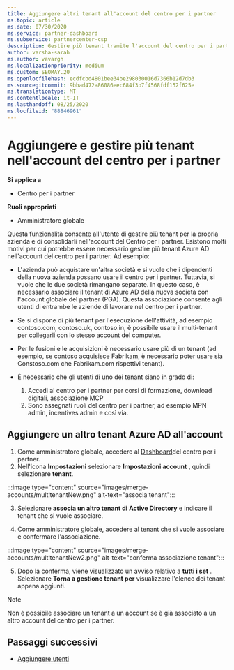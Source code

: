 ```yaml
---
title: Aggiungere altri tenant all'account del centro per i partner
ms.topic: article
ms.date: 07/30/2020
ms.service: partner-dashboard
ms.subservice: partnercenter-csp
description: Gestire più tenant tramite l'account del centro per i partner
author: varsha-sarah
ms.author: vavargh
ms.localizationpriority: medium
ms.custom: SEOMAY.20
ms.openlocfilehash: ecdfcbd4801bee34be298030016d7366b12d7db3
ms.sourcegitcommit: 9bbad472a86086eec684f3b7f4568fdf152f625e
ms.translationtype: MT
ms.contentlocale: it-IT
ms.lasthandoff: 08/25/2020
ms.locfileid: "88846961"
---
```

# <a name="add-and-manage-multiple-tenants-in-your-partner-center-account"></a>Aggiungere e gestire più tenant nell'account del centro per i partner

**Si applica a**

- Centro per i partner

**Ruoli appropriati**

- Amministratore globale

Questa funzionalità consente all'utente di gestire più tenant per la propria azienda e di consolidarli nell'account del Centro per i partner. Esistono molti motivi per cui potrebbe essere necessario gestire più tenant Azure AD nell'account del centro per i partner. Ad esempio:

- L'azienda può acquistare un'altra società e si vuole che i dipendenti della nuova azienda possano usare il centro per i partner. Tuttavia, si vuole che le due società rimangano separate. In questo caso, è necessario associare il tenant di Azure AD della nuova società con l'account globale del partner (PGA). Questa associazione consente agli utenti di entrambe le aziende di lavorare nel centro per i partner.

- Se si dispone di più tenant per l'esecuzione dell'attività, ad esempio contoso.com, contoso.uk, contoso.in, è possibile usare il multi-tenant per collegarli con lo stesso account del computer.

- Per le fusioni e le acquisizioni è necessario usare più di un tenant (ad esempio, se contoso acquisisce Fabrikam, è necessario poter usare sia Constoso.com che Fabrikam.com rispettivi tenant).

- È necessario che gli utenti di uno dei tenant siano in grado di:
    1.  Accedi al centro per i partner per corsi di formazione, download digitali, associazione MCP
    2.  Sono assegnati ruoli del centro per i partner, ad esempio MPN admin, incentives admin e così via.


## <a name="add-another-azure-ad-tenant-to-your-account"></a>Aggiungere un altro tenant Azure AD all'account

1. Come amministratore globale, accedere al [Dashboard](https://partner.microsoft.com/dashboard)del centro per i partner.
1. Nell'icona **Impostazioni** selezionare **Impostazioni account** , quindi selezionare **tenant**.
 
:::image type="content" source="images/merge-accounts/multitenantNew.png" alt-text="associa tenant"::: 

3. Selezionare **associa un altro tenant di Active Directory** e indicare il tenant che si vuole associare.

1. Come amministratore globale, accedere al tenant che si vuole associare e confermare l'associazione. 

:::image type="content" source="images/merge-accounts/multitenantNew2.png" alt-text="conferma associazione tenant"::: 

5. Dopo la conferma, viene visualizzato un avviso relativo a **tutti i set** .  Selezionare **Torna a gestione tenant per** visualizzare l'elenco dei tenant appena aggiunti. 
 

>[!NOTE]
>Non è possibile associare un tenant a un account se è già associato a un altro account del centro per i partner.

 
## <a name="next-steps"></a>Passaggi successivi

- [Aggiungere utenti](create-user-accounts-and-set-permissions.md)
